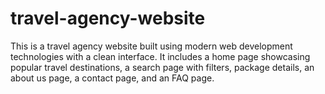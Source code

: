 # travel-agency-website
This is a travel agency website built using modern web development technologies with a clean interface. It includes a home page showcasing popular travel destinations, a search page with filters, package details, an about us page, a contact page, and an FAQ page.
